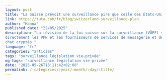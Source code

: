 ```yaml
---
layout: post
title: "La Suisse prévoit une surveillance pire que celle des États-Unis"
link: https://tuta.com/fr/blog/switzerland-surveillance-plan
author: "Hanna"
published_date: "22/05/2025"
description: "La révision de la loi suisse sur la surveillance (VÜPF) viserait 
directement les VPN et les fournisseurs de services de messagerie et de 
chat cryptés."
language: "fr"
categories: "articles"
tags: "surveillance législation vie-privée"
og-tags: "surveillance législation vie-privée"
date: "2025-05-26T13:11:42+02:00"
permalink: /:categories/:year/:month/:day/:title/
---
```

